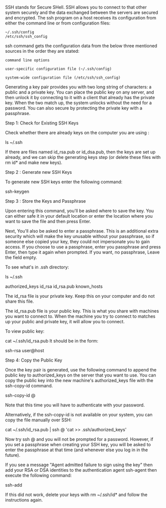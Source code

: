 SSH stands for Secure SHell. SSH allows you to connect to that other system securely and the data exchanged between the servers are secured and encrypted. The ssh program on a host receives its configuration from either the command line or from configuration files:
 
    ~/.ssh/config 
    /etc/ssh/ssh_config

ssh command gets the configuration data from the below three mentioned sources in the order they are stated:

    command line options 
    
    user-specific configuration file (~/.ssh/config)
    
    system-wide configuration file (/etc/ssh/ssh_config)

Generating a key pair provides you with two long string of characters: a public and a private key. You can place the public key on any server, and then unlock it by connecting to it with a client that already has the private key. When the two match up, the system unlocks without the need for a password. You can also secure by protecting the private key with a passphrase.

Step 1: Check for Existing SSH Keys
  
Check whether there are already keys on the computer you are using :

ls ~/.ssh

If there are files named id_rsa.pub or id_dsa.pub, then the keys are set up already, and we can skip the generating keys step (or delete these files with  rm id* and make new keys).

Step 2 : Generate new SSH Keys

To generate new SSH keys enter the following command:

ssh-keygen

Step 3 : Store the Keys and Passphrase

Upon entering this command, you'll be asked where to save the key. You can either safe it in your default location or enter the location where you want to save the file and then press Enter.

Next, You'll also be asked to enter a passphrase. This is an additional extra security which will make the key unusable without your passphrase, so if someone else copied your key, they could not impersonate you to gain access. If you choose to use a passphrase, enter you passphrase and press Enter, then type it again when prompted. If you want, no passphrase, Leave the field empty.

To see what's in .ssh directory:

ls ~/.ssh

authorized_keys  id_rsa  id_rsa.pub  known_hosts

The id_rsa file is your private key. Keep this on your computer and do not share this file.

The id_rsa.pub file is your public key. This is what you share with machines you want to connect to. When the machine you try to connect to matches up your public and private key, it will allow you to connect.

To view public key:

cat ~/.ssh/id_rsa.pub
It should be in the form:

ssh-rsa <LONG STRING OF RANDOM CHARACTERS> user@host

Step 4: Copy the Public Key

Once the key pair is generated, use the following command to append the public key to authorized_keys on the server that you want to use. You can copy the public key into the new machine's authorized_keys file with the ssh-copy-id command. 

ssh-copy-id <USERNAME>@<IP-ADDRESS>

Note that this time you will have to authenticate with your password.

Alternatively, if the ssh-copy-id is not available on your system, you can copy the file manually over SSH:

cat ~/.ssh/id_rsa.pub | ssh <USERNAME>@<IP-ADDRESS> 'cat >> .ssh/authorized_keys'

Now try ssh <USER>@<IP-ADDRESS> and you will not be prompted for a password. However, if you set a passphrase when creating your SSH key, you will be asked to enter the passphrase at that time (and whenever else you log in in the future).

If you see a message "Agent admitted failure to sign using the key" then add your RSA or DSA identities to the authentication agent ssh-agent then execute the following command:

ssh-add

If this did not work, delete your keys with rm ~/.ssh/id* and follow the instructions again.
